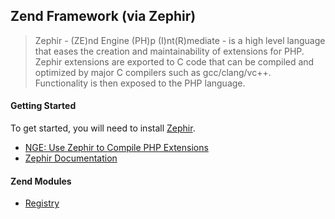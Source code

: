 ## Zend Framework (via Zephir)

> Zephir - (ZE)nd Engine (PH)p (I)nt(R)mediate - is a high level language that eases the creation and maintainability of extensions for PHP. Zephir extensions are exported to C code that can be compiled and optimized by major C compilers such as gcc/clang/vc++. Functionality is then exposed to the PHP language.

#### Getting Started
To get started, you will need to install [Zephir](http://zephir-lang.com).

* [NGE: Use Zephir to Compile PHP Extensions](https://wiki.nge.wdig.com/display/NGE/Using+Zephir+to+compile+PHP+extensions)
* [Zephir Documentation](http://docs.zephir-lang.com/en/latest/index.html)

#### Zend Modules
* [Registry](zend/Registry.zep)
